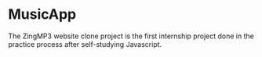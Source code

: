 # MusicApp
The ZingMP3 website clone project is the first internship project done in the practice process after self-studying Javascript.
